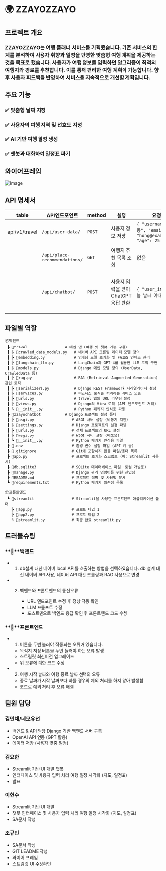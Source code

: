 # 🌍 ZZAYOZZAYO
## 프로젝트 개요
### ZZAYOZZAYO는 여행 플래너 서비스를 기획했습니다. 기존 서비스의 한계를 분석하여 사용자 취향과 일정을 반영한 맞춤형 여행 계획을 제공하는 것을 목표로 했습니다. 사용자가 여행 정보를 입력하면 알고리즘이 최적의 여행지와 경로를 추천합니다. 이를 통해 편리한 여행 계획이 가능합니다. 향후 사용자 피드백을 반영하여 서비스를 지속적으로 개선할 계획입니다.

## 주요 기능  

### ✅ 맞춤형 날짜 지정 
### ✅ 사용자의 여행 지역 및 선호도 지정
### ✅ AI 기반 여행 일정 생성 
### ✅ 챗봇과 대화하여 일정표 짜기


## 와이어프레임
![Image](https://github.com/user-attachments/assets/933c8735-6525-463c-a01c-711ebb498c67)

## API 명세서
| table | API엔드포인트 | method | 설명 | 요청본문 | 응답본문 |
| --- | --- | --- | --- | --- | --- |
| api/v1/travel | `/api/user-data/` | `POST` | 사용자 정보 저장 | `{ "username": "홍길동", "email": "hong@example.com", "age": 25 }` | `{ "message": "사용자 정보 저장 성공!" }` |
|  | `/api/place-recommendations/` | `GET` | 여행지 추천 목록 조회 | 없음 | `{ "추천 여행지": ["경복궁", "남산타워", "홍대 거리"] }` |
|  | `/api/chatbot/` | `POST` | 사용자 입력을 받아 ChatGPT 응답 반환 | `{ "user_input": "오늘 날씨 어때?" }` | `{ "user_input": "오늘 날씨 어때?", "bot_response": "오늘 서울의 날씨는 맑고 따뜻합니다." }` |
 
## 파일별 역할
```
📦백엔드
 ┣ 📂travel                 # 메인 앱 (여행 및 챗봇 기능 구현)
 ┃ ┣ 📜crawled_data_models.py   # 네이버 API 크롤링 데이터 모델 정의
 ┃ ┣ 📜embedding.py             # 임베딩 모델 초기화 및 FAISS 인덱스 관리
 ┃ ┣ 📜langchain_llm.py         # LangChain과 GPT-4를 활용한 LLM 로직 구현
 ┃ ┣ 📜models.py                # Django 메인 모델 정의 (UserData, CrawledData 등)
 ┃ ┣ 📜rag.py                   # RAG (Retrieval-Augmented Generation) 관련 로직
 ┃ ┣ 📜serializers.py           # Django REST Framework 시리얼라이저 설정
 ┃ ┣ 📜services.py              # 비즈니스 로직을 처리하는 서비스 모음
 ┃ ┣ 📜urls.py                  # travel 앱의 URL 라우팅 설정
 ┃ ┣ 📜views.py                 # Django의 View 로직 (API 엔드포인트 처리)
 ┃ ┗ 📜__init__.py              # Python 패키지 인식용 파일
 ┣ 📂zzayochatbot           # Django 프로젝트 설정 폴더
 ┃ ┣ 📜asgi.py                 # ASGI 서버 설정 (비동기 지원)
 ┃ ┣ 📜settings.py             # Django 프로젝트의 설정 파일
 ┃ ┣ 📜urls.py                 # 전체 프로젝트의 URL 설정
 ┃ ┣ 📜wsgi.py                 # WSGI 서버 설정 (배포용)
 ┃ ┗ 📜__init__.py             # Python 패키지 인식용 파일
 ┣ 📜.env                      # 환경 변수 설정 파일 (API 키 등)
 ┣ 📜.gitignore                # Git에 포함하지 않을 파일/폴더 목록
 ┣ 📜app.py                    # 프로젝트 초기화 스크립트 (예: Streamlit 사용 시)
 ┣ 📜db.sqlite3                # SQLite 데이터베이스 파일 (로컬 개발용)
 ┣ 📜manage.py                 # Django 관리 명령어를 위한 진입점
 ┣ 📜README.md                 # 프로젝트 설명 및 사용법 문서
 ┗ 📜requirements.txt          # Python 패키지 의존성 목록
```
```
📦프론트엔드
 ┗ 📂streamlit                 # Streamlit을 사용한 프론트엔드 애플리케이션 폴더
   ┣ 📜app.py                  # 프로토 타입 1
   ┣ 📜app2.py                 # 프로토 타입 2
   ┗ 📜streamlit.py            # 최종 완료 streamlit.py
```



## 트러블슈팅
### **📌**백엔드

- 1. db설계 대신 네이버 local API를 호출하는 방법을 선택하였습니다. 
db 설계 대신 네이버 API 사용, 네이버 API 대신 크롤링과 RAG 사용으로 변경

- 2. 백엔드와 프론트엔드의 통신오류

     - URL 엔드포인트 수정 후 정상 작동 확인
     - LLM 프롬프트 수정
     - 포스트맨으로 백엔드 응답 확인 후 프론트엔드 코드 수정

### **📌**프론트엔드

- 1. 버튼을 두번 눌러야 작동되는 오류가 있습니다.
  
    - 목적지 저장 버튼을 두번 눌러야 하는 오류 발생
    - 스트림릿 최신버전 업그레이드
    - 위 오류에 대한 코드 수정

 - 2. 여행 시작 날짜와 여행 종료 날짜 선택의 오류

    - 종료 날짜가 시작 날짜보다 빠를 경우의 예외 처리를 하지 않아 발생함
    - 코드로 예외 처리 후 오류 해결
     
## 팀원 담당
### 김민채/네모유선 
- 백엔드 & API 담당  Django 기반 백엔드 서버 구축  
- OpenAI API 연동 (GPT 활용) 
- 데이터 저장 (사용자 맞춤 일정)

### 김요한 
- Streamlit 기반 UI 개발 챗봇 
- 인터페이스 및 사용자 입력 처리 여행 일정 시각화 (지도, 일정표) 
- 발표

### 이현수 
- Streamlit 기반 UI 개발 
- 챗봇 인터페이스 및 사용자 입력 처리 여행 일정 시각화 (지도, 일정표) 
- SA문서 작성

### 조규민 
- SA문서 작성
- GIT LEADME 작성 
- 와이어 프레임 
- 스트림릿 UI 수정확인
